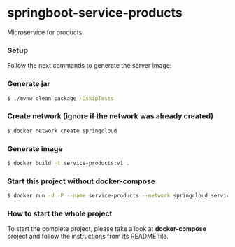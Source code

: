 # springboot-service-products

Microservice for products.

### Setup

Follow the next commands to generate the server image:

### Generate jar

```bash
$ ./mvnw clean package -DskipTests
```

### Create network (ignore if the network was already created)

```bash
$ docker network create springcloud
```

### Generate image

```bash
$ docker build -t service-products:v1 .
```

### Start this project without docker-compose

```bash
$ docker run -d -P --name service-products --network springcloud service-products:v1
```
### How to start the whole project

To start the complete project, please take a look at **docker-compose** project and follow the instructions from its README file.